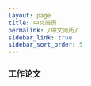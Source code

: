 ```yaml
---
layout: page
title: 中文简历
permalink: /中文简历/
sidebar_link: true
sidebar_sort_order: 5
---
```



### 工作论文

